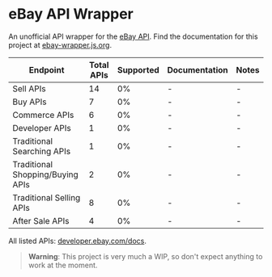 # eBay API Wrapper
An unofficial API wrapper for the [eBay API](https://developer.ebay.com). Find the documentation for this project at [ebay-wrapper.js.org](https://ebay-wrapper.js.org).

| Endpoint                         | Total APIs | Supported | Documentation | Notes |
|----------------------------------|------------|-----------|---------------|-------|
| Sell APIs                        |     14     |     0%    |       -       |   -   |
| Buy APIs                         |      7     |     0%    |       -       |   -   |
| Commerce APIs                    |      6     |     0%    |       -       |   -   |
| Developer APIs                   |      1     |     0%    |       -       |   -   |
| Traditional Searching APIs       |      1     |     0%    |       -       |   -   |
| Traditional Shopping/Buying APIs |      2     |     0%    |       -       |   -   |
| Traditional Selling APIs         |      8     |     0%    |       -       |   -   |
| After Sale APIs                  |      4     |     0%    |       -       |   -   |

All listed APIs: [developer.ebay.com/docs](https://developer.ebay.com/docs).

> **Warning**: This project is very much a WIP, so don't expect anything to work at the moment.

